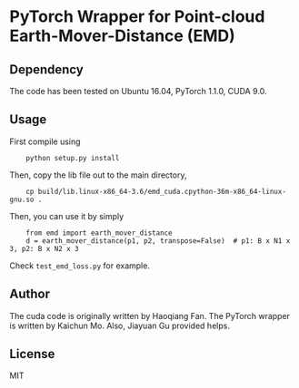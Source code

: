 # PyTorch Wrapper for Point-cloud Earth-Mover-Distance (EMD)

## Dependency

The code has been tested on Ubuntu 16.04, PyTorch 1.1.0, CUDA 9.0.

## Usage

First compile using
        
        python setup.py install

Then, copy the lib file out to the main directory,

        cp build/lib.linux-x86_64-3.6/emd_cuda.cpython-36m-x86_64-linux-gnu.so .

Then, you can use it by simply

        from emd import earth_mover_distance
        d = earth_mover_distance(p1, p2, transpose=False)  # p1: B x N1 x 3, p2: B x N2 x 3

Check `test_emd_loss.py` for example.

## Author

The cuda code is originally written by Haoqiang Fan. The PyTorch wrapper is written by Kaichun Mo. Also, Jiayuan Gu provided helps.

## License

MIT

